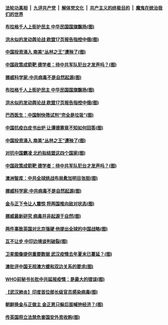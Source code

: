 

####  [法轮功真相](../../../../basic/blob/master/README.md?t=06110231) &nbsp;|&nbsp; [九评共产党](../../../../9ping.md/blob/master/README.md?t=06110231) &nbsp;|&nbsp; [解体党文化](../../../../jtdwh.md/blob/master/README.md?t=06110231)  &nbsp;|&nbsp; [共产主义的终极目的](../../../../gczydzjmd.md/blob/master/README.md?t=06110231) &nbsp;|&nbsp; [魔鬼在统治我们的世界](../../../../mgztzwmdsj.md/blob/master/README.md?t=06110231) 

#### [布拉格千人上街护民主 中华民国国旗飘扬(图)](../pages/p9/936130.md?t=06110231) 


#### [洪水似的发动舆论战 欧盟17页报告指控中俄(图)](../pages/p9/936081.md?t=06110231) 

#### [中国投资涌入 南美“丛林之王”遭殃了(图)](../pages/p9/936049.md?t=06110231) 

#### [中国政策成箭靶 德学者：待中共军队犯台才发声吗？(图)](../pages/p9/935977.md?t=06110231) 

#### [挪威科学家:中共病毒不是自然起源(图)](../pages/p9/935967.md?t=06110231) 

#### [布拉格千人上街护民主 中华民国国旗飘扬(图)](../pages/p9/936130.md?t=06110231) 


#### [洪水似的发动舆论战 欧盟17页报告指控中俄(图)](../pages/p9/936081.md?t=06110231) 

#### [巴西医生：中国制快筛试剂“完全是垃圾”(图)](../pages/p9/936058.md?t=06110231) 

#### [中国抗疫白皮书出炉 让谭德塞竟不知如何回答(图)](../pages/p9/935980.md?t=06110231) 

#### [中国投资涌入 南美“丛林之王”遭殃了(图)](../pages/p9/936049.md?t=06110231) 

#### [对抗中国霸凌 北约拟结盟这四个国家(图)](../pages/p9/936045.md?t=06110231) 

#### [中国政策成箭靶 德学者：待中共军队犯台才发声吗？(图)](../pages/p9/935977.md?t=06110231) 

#### [澳洲智库：中共全球统战布局愈加明目张胆(图)](../pages/p9/935971.md?t=06110231) 

#### [挪威科学家:中共病毒不是自然起源(图)](../pages/p9/935967.md?t=06110231) 

#### [金与正下令让人震惊 将两国推向敌对状态(图)](../pages/p9/935950.md?t=06110231) 

#### [挪威最新研究 病毒并非起源于自然(图)](../pages/p9/935940.md?t=06110231) 

#### [两件事致英国对北京强硬 他提出全球的中国战略(图)](../pages/p9/935871.md?t=06110231) 

#### [互不让步 中印边境谈判破裂(图)](../pages/p9/935867.md?t=06110231) 

#### [卫星图像提供重要数据 武汉疫情去年夏末已蔓延？(图)](../pages/p9/935903.md?t=06110231) 

#### [澳批评中国无视澳方缓和双边关系的要求(图)](../pages/p9/935873.md?t=06110231) 

#### [WHO前秘书长批中共延报疫情：是最大的错误(图)](../pages/p9/935849.md?t=06110231) 

#### [【武汉肺炎】印度首位部长级官员感染病毒(图)](../pages/p9/935856.md?t=06110231) 

#### [朝鲜换金与正做主 金正恩只躲后面喊拚经济？(图)](../pages/p9/935853.md?t=06110231) 

#### [传英国将立法禁危害国安外资收购(图)](../pages/p9/935836.md?t=06110231) 

